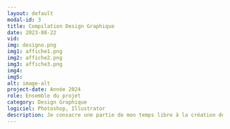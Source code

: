 ```yaml
---
layout: default
modal-id: 3
title: Compilation Design Graphique
date: 2023-08-22
vid: 
img: designo.png
img1: affiche1.png
img2: affiche2.png
img3: affiche3.png
img4:
img5: 
alt: image-alt
project-date: Année 2024
role: Ensemble du projet
category: Design Graphique
logiciel: Photoshop, Illustrator
description: Je consacre une partie de mon temps libre à la création de designs graphiques. C'est pour moi une manière d'explorer ma créativité et de tester de nouvelles techniques et styles sans les contraintes d'un projet. Voici quelques exemples de mes travaux personnels que j'ai réalisés par pur plaisir et passion pour le design.
---
```

